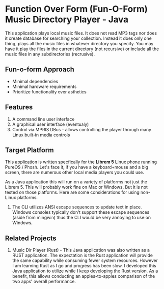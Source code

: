 # Function Over Form (Fun-O-Form) Music Directory Player - Java

This application plays local music files. It does not read MP3 tags nor does it create database for searching your collection. Instead it does only one thing, plays all the music files in whatever directory you specify. You may have it play the files in the current directory (not recursive) or include all the music files in any subdirectories (recrusive).

## Fun-o-form Approach
* Minimal dependencies
* Minimal hardware requirements
* Prioritize functionality over asthetics

## Features
1. A command line user interface
2. A graphical user interface (eventualy)
3. Control via MPRIS DBus - allows controlling the player through many Linux built-in media controls

## Target Platform
This application is written specfically for the **Librem 5** Linux phone running PureOS / Phosh. Let's face it, if you have a keyboard+mouse and a big screen, there are numerous other local media players you could use.

As a Java application this will run on a variety of platforms not just the Librem 5. This will probably work fine on Mac or Windows. But it is not tested on those platforms. Here are some considerations for using non-Linux platforms.

1. The CLI utilizes ANSI escape sequences to update text in place. Windows consoles typically don't support these escape sequences (aside from mingwin) thus the CLI would be very annoying to use on Windows.

## Related Projects
1. Music Dir Player (Rust) - This Java application was also written as a RUST application. The expectation is the Rust application will provide the same capability while consuming fewer system resources. However I am learning Rust as I go and progress has been slow. I developed this Java application to utilize while I keep developing the Rust version. As a benefit, this allows conducting an apples-to-apples comparison of the two apps' overall performance.
